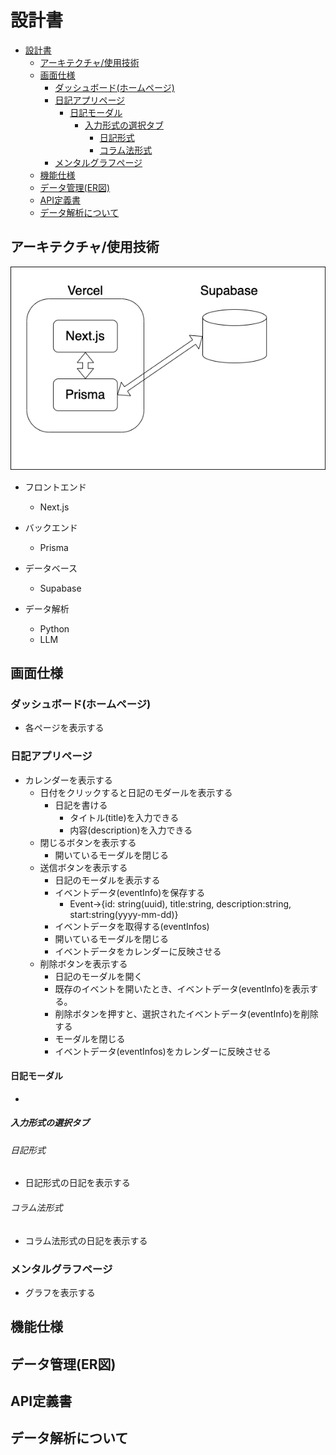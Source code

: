 # 設計書
- [設計書](#設計書)
  - [アーキテクチャ/使用技術](#アーキテクチャ使用技術)
  - [画面仕様](#画面仕様)
    - [ダッシュボード(ホームページ)](#ダッシュボードホームページ)
    - [日記アプリページ](#日記アプリページ)
      - [日記モーダル](#日記モーダル)
        - [入力形式の選択タブ](#入力形式の選択タブ)
          - [日記形式](#日記形式)
          - [コラム法形式](#コラム法形式)
    - [メンタルグラフページ](#メンタルグラフページ)
  - [機能仕様](#機能仕様)
  - [データ管理(ER図)](#データ管理er図)
  - [API定義書](#api定義書)
  - [データ解析について](#データ解析について)

## アーキテクチャ/使用技術

<img src="architect.png">

* フロントエンド
  * Next.js
* バックエンド
  * Prisma
* データベース
  * Supabase

* データ解析
  * Python
  * LLM

## 画面仕様

### ダッシュボード(ホームページ)

* 各ページを表示する

### 日記アプリページ

* カレンダーを表示する
  * 日付をクリックすると日記のモダールを表示する
    * 日記を書ける
      * タイトル(title)を入力できる
      * 内容(description)を入力できる
  * 閉じるボタンを表示する
    * 開いているモーダルを閉じる
  * 送信ボタンを表示する
    * 日記のモーダルを表示する
    * イベントデータ(eventInfo)を保存する
      * Event→{id: string(uuid), title:string, description:string, start:string(yyyy-mm-dd)}
    * イベントデータを取得する(eventInfos)
    * 開いているモーダルを閉じる
    * イベントデータをカレンダーに反映させる
  * 削除ボタンを表示する
    * 日記のモーダルを開く
    * 既存のイベントを開いたとき、イベントデータ(eventInfo)を表示する。
    * 削除ボタンを押すと、選択されたイベントデータ(eventInfo)を削除する
    * モーダルを閉じる
    * イベントデータ(eventInfos)をカレンダーに反映させる

#### 日記モーダル

* 

##### 入力形式の選択タブ
###### 日記形式

* 日記形式の日記を表示する

###### コラム法形式

* コラム法形式の日記を表示する

### メンタルグラフページ

* グラフを表示する

## 機能仕様

## データ管理(ER図)

## API定義書

## データ解析について

